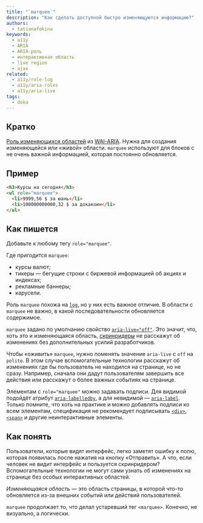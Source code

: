 ```yaml
---
title: "`marquee`"
description: "Как сделать доступной быстро изменяющуются информацию?"
authors:
  - tatianafokina
keywords:
  - a11y
  - ARIA
  - ARIA-роль
  - интерактивная область
  - live region
  - ajax
related:
  - a11y/role-log
  - a11y/aria-roles
  - a11y/aria-live
tags:
  - doka
---
```


## Кратко

[Роль изменяющихся областей](/a11y/aria-roles/#roli-izmenyayushchihsya-oblastey) из [WAI-ARIA](/a11y/aria-intro/#specifikaciya). Нужна для создания изменяющейся или «живой» области. `marquee` используют для блоков с не очень важной информацией, которая постоянно обновляется.

## Пример

```html
<h3>Курсы на сегодня</h3>
<ul role="marquee">
  <li>9999,56 $ за юань</li>
  <li>100000000000,32 $ за докакоин</li>
</ul>
```

## Как пишется

Добавьте к любому тегу `role="marquee"`.

Где пригодится `marquee`:

- курсы валют;
- тикеры — бегущие строки с биржевой информацией об акциях и индексах;
- рекламные баннеры;
- карусели.

Роль `marquee` похожа на [`log`](/a11y/role-log/), но у них есть важное отличие. В области с `marquee` не важно, в какой последовательности обновляется содержимое.

`marquee` задано по умолчанию свойство [`aria-live="off"`](/a11y/aria-live/). Это значит, что, хоть это и изменяющаяся область, [скринридеры](/a11y/screenreaders/) не расскажут об изменениях без дополнительных усилий разработчиков.

Чтобы «оживить» `marquee`, нужно поменять значение `aria-live` с `off` на `polite`. В этом случае вспомогательные технологии расскажут об изменениях где бы пользователь не находился на странице, но не сразу. Например, сначала они дадут пользователям завершить все действия или расскажут о более важных событиях на странице.

Элементам с `role="marquee"` можно задавать подписи. Для видимой подойдёт атрибут [`aria-labelledby`](/a11y/aria-labelledby/), а для невидимой — [`aria-label`](/a11y/aria-label/). Только помните, что хоть на практике и можно добавлять подписи ко всем элементам, спецификация не рекомендует подписывать [`<div>`](/html/div/), [`<span>`](/html/span/) и другие неинтерактивные элементы.

## Как понять

Пользователи, которые видят интерфейс, легко заметят ошибку к полю, которая появилась после нажатия на кнопку «Отправить». А что, если человек не видит интерфейс и пользуется скринридером? Вспомогательные технологии не могут сами узнать об изменениях на странице без особых интерактивных областей.

_Изменяющаяся область_ — это область страницы, в которой что-то обновляется из-за внешних событий или действий пользователей.

`marquee` продолжает то, что делал устаревший тег `<marquee>`. Конечно, не визуально, а логически.

